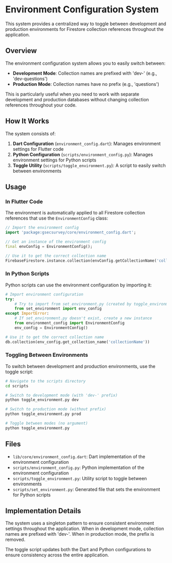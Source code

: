 # Environment Configuration System

This system provides a centralized way to toggle between development and production environments for Firestore collection references throughout the application.

## Overview

The environment configuration system allows you to easily switch between:

- **Development Mode**: Collection names are prefixed with 'dev-' (e.g., 'dev-questions')
- **Production Mode**: Collection names have no prefix (e.g., 'questions')

This is particularly useful when you need to work with separate development and production databases without changing collection references throughout your code.

## How It Works

The system consists of:

1. **Dart Configuration** (`environment_config.dart`): Manages environment settings for Flutter code
2. **Python Configuration** (`scripts/environment_config.py`): Manages environment settings for Python scripts
3. **Toggle Utility** (`scripts/toggle_environment.py`): A script to easily switch between environments

## Usage

### In Flutter Code

The environment is automatically applied to all Firestore collection references that use the `EnvironmentConfig` class:

```dart
// Import the environment config
import 'package:gsecsurvey/core/environment_config.dart';

// Get an instance of the environment config
final envConfig = EnvironmentConfig();

// Use it to get the correct collection name
FirebaseFirestore.instance.collection(envConfig.getCollectionName('collectionName'))
```

### In Python Scripts

Python scripts can use the environment configuration by importing it:

```python
# Import environment configuration
try:
    # Try to import from set_environment.py (created by toggle_environment.py)
    from set_environment import env_config
except ImportError:
    # If set_environment.py doesn't exist, create a new instance
    from environment_config import EnvironmentConfig
    env_config = EnvironmentConfig()

# Use it to get the correct collection name
db.collection(env_config.get_collection_name('collectionName'))
```

### Toggling Between Environments

To switch between development and production environments, use the toggle script:

```bash
# Navigate to the scripts directory
cd scripts

# Switch to development mode (with 'dev-' prefix)
python toggle_environment.py dev

# Switch to production mode (without prefix)
python toggle_environment.py prod

# Toggle between modes (no argument)
python toggle_environment.py
```

## Files

- `lib/core/environment_config.dart`: Dart implementation of the environment configuration
- `scripts/environment_config.py`: Python implementation of the environment configuration
- `scripts/toggle_environment.py`: Utility script to toggle between environments
- `scripts/set_environment.py`: Generated file that sets the environment for Python scripts

## Implementation Details

The system uses a singleton pattern to ensure consistent environment settings throughout the application. When in development mode, collection names are prefixed with 'dev-'. When in production mode, the prefix is removed.

The toggle script updates both the Dart and Python configurations to ensure consistency across the entire application.
